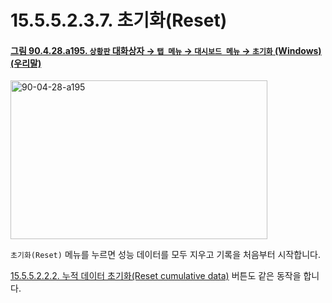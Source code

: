# 15.5.5.2.3.7. 초기화(Reset)

<a id="90-04-28-a195"></a>

#### [그림 90.4.28.a195. `상황판` 대화상자 → `탭 메뉴` → `대시보드 메뉴` → `초기화` (Windows) (우리말)](./90-04-0028-dashboard.md#90-04-28-a195)
<img width="411" height="254" alt="90-04-28-a195" src="https://github.com/user-attachments/assets/c259dce6-02eb-4fb2-8584-a98ad3c28d50" />

`초기화(Reset)` 메뉴를 누르면 성능 데이터를 모두 지우고 기록을 처음부터 시작합니다.

[15.5.5.2.2.2. 누적 데이터 초기화(Reset cumulative data)](./15-05-05-02-02-02-reset_cumulative_data.md) 버튼도 같은 동작을 합니다.